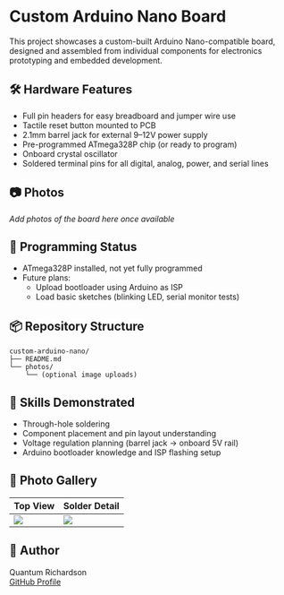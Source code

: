 # Custom Arduino Nano Board

This project showcases a custom-built Arduino Nano-compatible board, designed and assembled from individual components for electronics prototyping and embedded development.

## 🛠️ Hardware Features

- Full pin headers for easy breadboard and jumper wire use
- Tactile reset button mounted to PCB
- 2.1mm barrel jack for external 9–12V power supply
- Pre-programmed ATmega328P chip (or ready to program)
- Onboard crystal oscillator
- Soldered terminal pins for all digital, analog, power, and serial lines

## 📷 Photos

_Add photos of the board here once available_

## 🚧 Programming Status

- ATmega328P installed, not yet fully programmed
- Future plans:
  - Upload bootloader using Arduino as ISP
  - Load basic sketches (blinking LED, serial monitor tests)

## 📦 Repository Structure

```
custom-arduino-nano/
├── README.md
└── photos/
    └── (optional image uploads)
```

## 🔧 Skills Demonstrated

- Through-hole soldering
- Component placement and pin layout understanding
- Voltage regulation planning (barrel jack → onboard 5V rail)
- Arduino bootloader knowledge and ISP flashing setup

## 📸 Photo Gallery

| Top View | Solder Detail |
|----------|---------------|
| ![](20250522_160320.jpg) | ![](20250522_160354.jpg) |


## 🧠 Author

Quantum Richardson  
[GitHub Profile](https://github.com/MadTech25)
